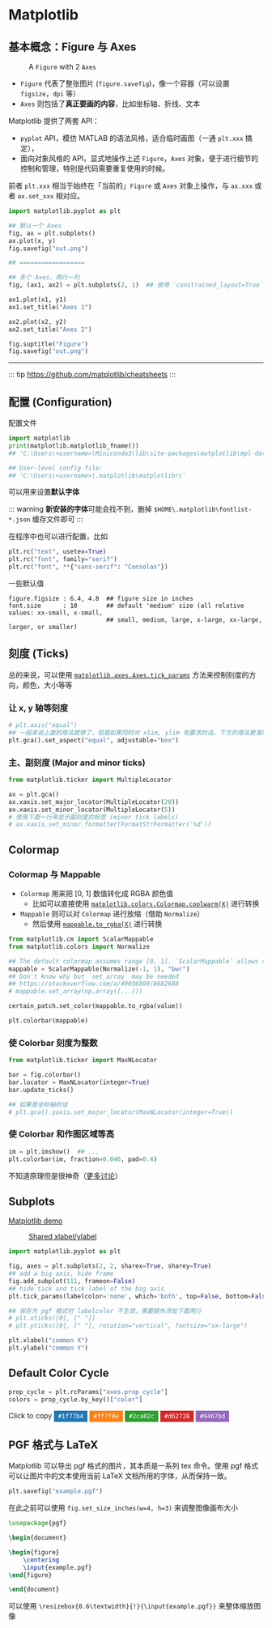 # Matplotlib

## 基本概念：Figure 与 Axes

<figure>
  <img src="./imgs/mpl/fig-vs-axes.png" alt="" class="">
  <figcaption>A <code>Figure</code> with 2 <code>Axes</code></figcaption>
</figure>

- `Figure` 代表了整张图片 (`figure.savefig`)，像一个容器（可以设置 `figsize`，`dpi` 等）
- `Axes` 则包括了**真正要画的内容**，比如坐标轴、折线、文本

Matplotlib 提供了两套 API：
- `pyplot` API，模仿 MATLAB 的语法风格，适合临时画图（一通 `plt.xxx` 搞定），
- 面向对象风格的 API，显式地操作上述 `Figure`，`Axes` 对象，便于进行细节的控制和管理，特别是代码需要重复使用的时候。

前者 `plt.xxx` 相当于始终在「当前的」`Figure` 或 `Axes` 对象上操作，与 `ax.xxx` 或者 `ax.set_xxx` 相对应。

```python
import matplotlib.pyplot as plt

## 默认一个 Axes
fig, ax = plt.subplots()
ax.plot(x, y)
fig.savefig("out.png")

## ==================

## 多个 Axes，两行一列
fig, (ax1, ax2) = plt.subplots(2, 1)  ## 使用 `constrained_layout=True` 避免 Axes 重叠

ax1.plot(x1, y1)
ax1.set_title("Axes 1")

ax2.plot(x2, y2)
ax2.set_title("Axes 2")

fig.suptitle("Figure")
fig.savefig("out.png")
```

---

::: tip
<https://github.com/matplotlib/cheatsheets>
:::

## 配置 (Configuration)

配置文件

```python
import matplotlib
print(matplotlib.matplotlib_fname())
## 'C:\Users\<username>\Miniconda3\lib\site-packages\matplotlib\mpl-data\matplotlibrc'

## User-level config file:
## 'C:\Users\<username>\.matplotlib\matplotlibrc'
```

可以用来设置**默认字体**

::: warning
**新安装的字体**可能会找不到，删掉 `$HOME\.matplotlib\fontlist-*.json` 缓存文件即可
:::

在程序中也可以进行配置，比如

```python
plt.rc("text", usetex=True)
plt.rc("font", family="serif")
plt.rc("font", **{"sans-serif": "Consolas"})
```

一些默认值

```
figure.figsize : 6.4, 4.8  ## figure size in inches
font.size      : 10        ## default 'medium' size (all relative values: xx-small, x-small,
                           ## small, medium, large, x-large, xx-large, larger, or smaller)
```

## 刻度 (Ticks)

总的来说，可以使用 [`matplotlib.axes.Axes.tick_params`](https://matplotlib.org/stable/api/_as_gen/matplotlib.axes.Axes.tick_params.html) 方法来控制刻度的方向，颜色，大小等等

### 让 x, y 轴等刻度

```python
# plt.axis("equal")
## 一般来说上面的用法就够了，但是如果同时对 xlim, ylim 有要求的话，下方的用法更准确
plt.gca().set_aspect("equal", adjustable="box")
```

### 主、副刻度 (Major and minor ticks)

```python
from matplotlib.ticker import MultipleLocator

ax = plt.gca()
ax.xaxis.set_major_locator(MultipleLocator(20))
ax.xaxis.set_minor_locator(MultipleLocator(5))
# 使用下面一行来显示副刻度的标签 (minor tick labels)
# ax.xaxis.set_minor_formatter(FormatStrFormatter('%d'))
```

## Colormap

### Colormap 与 Mappable

- `Colormap` 用来把 [0, 1] 数值转化成 RGBA 颜色值
  - 比如可以直接使用 [`matplotlib.colors.Colormap.coolwarm(X)`](https://matplotlib.org/stable/api/_as_gen/matplotlib.colors.Colormap.html#matplotlib.colors.Colormap.__call__) 进行转换
- `Mappable` 则可以对 `Colormap` 进行放缩（借助 `Normalize`）
  - 然后使用 [`mappable.to_rgba(X)`](https://matplotlib.org/stable/api/cm_api.html#matplotlib.cm.ScalarMappable.to_rgba) 进行转换

```python
from matplotlib.cm import ScalarMappable
from matplotlib.colors import Normalize

## The default colormap assumes range [0, 1]. `ScalarMappable` allows custom range.
mappable = ScalarMappable(Normalize(-1, 1), "bwr")
## Don't know why but `set_array` may be needed
## https://stackoverflow.com/a/49036899/8682688
# mappable.set_array(np.array([...]))

certain_patch.set_color(mappable.to_rgba(value))

plt.colorbar(mappable)
```

### 使 Colorbar 刻度为整数

```python
from matplotlib.ticker import MaxNLocator

bar = fig.colorbar()
bar.locator = MaxNLocator(integer=True)
bar.update_ticks()

## 如果是坐标轴的话
# plt.gca().yaxis.set_major_locator(MaxNLocator(integer=True))
```

### 使 Colorbar 和作图区域等高

```python
im = plt.imshow()  ## ...
plt.colorbar(im, fraction=0.046, pad=0.4)
```

不知道原理但是很神奇（[更多讨论](https://stackoverflow.com/a/26720422)）

## Subplots

[Matplotlib demo](https://matplotlib.org/3.1.1/gallery/subplots_axes_and_figures/subplots_demo.html)

<figure>
  <img src="./imgs/mpl/sharedxylabel.png" alt="" class="border">
  <figcaption><a href="https://stackoverflow.com/a/53172335/8682688" target="_blank" rel="noopener noreferrer" class="outbound">Shared xlabel/ylabel</a></figcaption>
</figure>

```python
import matplotlib.pyplot as plt

fig, axes = plt.subplots(2, 2, sharex=True, sharey=True)
## add a big axis, hide frame
fig.add_subplot(111, frameon=False)
## hide tick and tick label of the big axis
plt.tick_params(labelcolor='none', which='both', top=False, bottom=False, left=False, right=False)

## 保存为 pgf 格式时 labelcolor 不生效，需要额外添加下面两行
# plt.xticks([0], [" "])
# plt.yticks([0], [" "], rotation="vertical", fontsize="xx-large")

plt.xlabel("common X")
plt.ylabel("common Y")
```

## Default Color Cycle

```python
prop_cycle = plt.rcParams["axes.prop_cycle"]
colors = prop_cycle.by_key()["color"]
```

<style>
    span#copy-msg~.color-label {
        color: white;
        border: none;
        font-family: Consolas, monospace;
        font-size: 0.85em;
        padding: 4px 8px;
        transition-duration: 0.2s;
        transition-timing-function: ease-out;
    }
    span#copy-msg~.color-label:hover {
        box-shadow: 0 4px 6px -1px rgb(0 0 0 / 20%), 1px 1px 4px -1px rgb(0 0 0 / 12%);
    }
    span#copy-msg~.color-label:active {
        box-shadow: none;
    }
</style>

<span id="copy-msg">Click to copy</span>
<button class="color-label" style="background: #1f77b4;" onclick="navigator.clipboard.writeText(this.innerHTML); document.getElementById('copy-msg').innerHTML = 'Copied!'; setTimeout(() => { document.getElementById('copy-msg').innerHTML = 'Click to copy' }, 1000)">#1f77b4</button> <button class="color-label" style="background: #ff7f0e;" onclick="navigator.clipboard.writeText(this.innerHTML); document.getElementById('copy-msg').innerHTML = 'Copied!'; setTimeout(() => { document.getElementById('copy-msg').innerHTML = 'Click to copy' }, 1000)">#ff7f0e</button> <button class="color-label" style="background: #2ca02c;" onclick="navigator.clipboard.writeText(this.innerHTML); document.getElementById('copy-msg').innerHTML = 'Copied!'; setTimeout(() => { document.getElementById('copy-msg').innerHTML = 'Click to copy' }, 1000)">#2ca02c</button> <button class="color-label" style="background: #d62728;" onclick="navigator.clipboard.writeText(this.innerHTML); document.getElementById('copy-msg').innerHTML = 'Copied!'; setTimeout(() => { document.getElementById('copy-msg').innerHTML = 'Click to copy' }, 1000)">#d62728</button> <button class="color-label" style="background: #9467bd;" onclick="navigator.clipboard.writeText(this.innerHTML); document.getElementById('copy-msg').innerHTML = 'Copied!'; setTimeout(() => { document.getElementById('copy-msg').innerHTML = 'Click to copy' }, 1000)">#9467bd</button>

## PGF 格式与 LaTeX

Matplotlib 可以导出 pgf 格式的图片，其本质是一系列 tex 命令。使用 pgf 格式可以让图片中的文本使用当前 LaTeX 文档所用的字体，从而保持一致。

```python
plt.savefig("example.pgf")
```

在此之前可以使用 `fig.set_size_inches(w=4, h=3)` 来调整图像画布大小

```latex
\usepackage{pgf}

\begin{document}

\begin{figure}
    \centering
    \input{example.pgf}
\end{figure}

\end{document}
```

可以使用 `\resizebox{0.6\textwidth}{!}{\input{example.pgf}}` 来整体缩放图像
